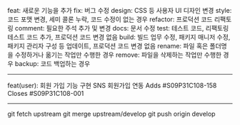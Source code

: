 feat: 새로운 기능을 추가
fix: 버그 수정
design: CSS 등 사용자 UI 디자인 변경
style: 코드 포맷 변경, 세미 콜론 누락, 코드 수정이 없는 경우
refactor: 프로덕션 코드 리팩토링
comment: 필요한 주석 추가 및 변경
docs: 문서 수정
test: 테스트 코드, 리팩토링 테스트 코드 추가, 프로덕션 코드 변경 없음
build: 빌드 업무 수정, 패키지 매니저 수정, 패키지 관리자 구성 등 업데이트, 프로덕션 코드 변경 없음
rename: 파일 혹은 폴더명을 수정하거나 옮기는 작업만 수행한 경우
remove: 파일을 삭제하는 작업만 수행한 경우
backup: 코드 백업하는 경우

---

feat(user): 회원 가입 기능 구현
SNS 회원가입 연동
Adds #S09P31C108-158
Closes #S09P31C108-001

---

git fetch upstream
git merge upstream/develop
git push origin develop
